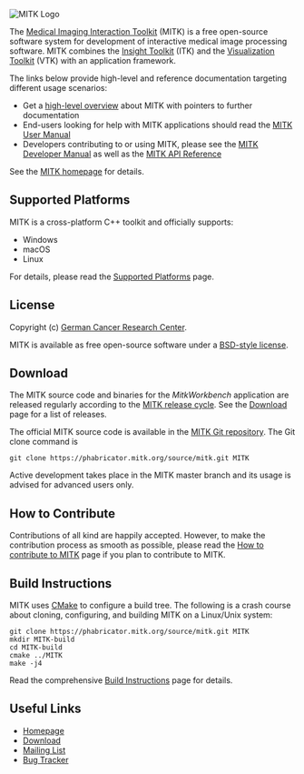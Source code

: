 ![MITK Logo][logo]

The [Medical Imaging Interaction Toolkit][mitk] (MITK) is a free open-source software
system for development of interactive medical image processing software. MITK
combines the [Insight Toolkit][itk] (ITK) and the [Visualization Toolkit][vtk] (VTK) with an application framework.

The links below provide high-level and reference documentation targeting different
usage scenarios:

 - Get a [high-level overview][mitk-overview] about MITK with pointers to further
   documentation
 - End-users looking for help with MITK applications should read the
   [MITK User Manual][mitk-usermanual]
 - Developers contributing to or using MITK, please see the [MITK Developer Manual][mitk-devmanual]
   as well as the [MITK API Reference][mitk-apiref]

See the [MITK homepage][mitk] for details.

Supported Platforms
-----------------------------

MITK is a cross-platform C++ toolkit and officially supports:

 - Windows
 - macOS
 - Linux

For details, please read the [Supported Platforms][platforms] page.

License
-----------

Copyright (c) [German Cancer Research Center][dkfz].

MITK is available as free open-source software under a [BSD-style license][license].

Download
---------

The MITK source code and binaries for the *MitkWorkbench* application are released regularly according to the [MITK release cycle][release-cycle]. See the [Download][download] page for a list of releases.

The official MITK source code is available in the [MITK Git repository][diffusion]. The Git clone command is

    git clone https://phabricator.mitk.org/source/mitk.git MITK

Active development takes place in the MITK master branch and its usage is advised for advanced users only.

How to Contribute
--------------

Contributions of all kind are happily accepted. However, to make the contribution process as smooth as possible, please read the [How to contribute to MITK][contribute] page if you plan to contribute to MITK.


Build Instructions
------------------------

MITK uses [CMake][cmake] to configure a build tree. The following is a crash course about cloning, configuring, and building MITK on a Linux/Unix system:

    git clone https://phabricator.mitk.org/source/mitk.git MITK
    mkdir MITK-build
    cd MITK-build
    cmake ../MITK
    make -j4

Read the comprehensive [Build Instructions][build] page for details.

Useful Links
------------------

 - [Homepage][mitk]
 - [Download][download]
 - [Mailing List][mailinglist]
 - [Bug Tracker][bugs]


[logo]: https://github.com/MITK/MITK/raw/master/mitk.png
[mitk]: http://mitk.org
[itk]: http://www.itk.org
[vtk]: http://www.vtk.org
[mitk-overview]: http://docs.mitk.org/2016.03/Overview.html
[mitk-usermanual]: http://docs.mitk.org/2016.03/UserManualPortal.html
[mitk-devmanual]: http://docs.mitk.org/2016.03/DeveloperManualPortal.html
[mitk-apiref]: http://docs.mitk.org/2016.03/usergroup0.html
[platforms]: http://docs.mitk.org/2016.03/SupportedPlatformsPage.html
[dkfz]: http://www.dkfz.de
[license]: http://mitk.org/git/?p=MITK.git;a=blob_plain;f=LICENSE.txt
[release-cycle]: http://mitk.org/MitkReleaseCycle
[download]: http://mitk.org/Download
[diffusion]: https://phabricator.mitk.org/source/mitk/
[contribute]: http://mitk.org/How_to_contribute
[cmake]: http://www.cmake.org
[build]: http://docs.mitk.org/2016.11/BuildInstructionsPage.html
[mailinglist]: http://mitk.org/Mailinglist
[bugs]: https://phabricator.mitk.org/maniphest/
